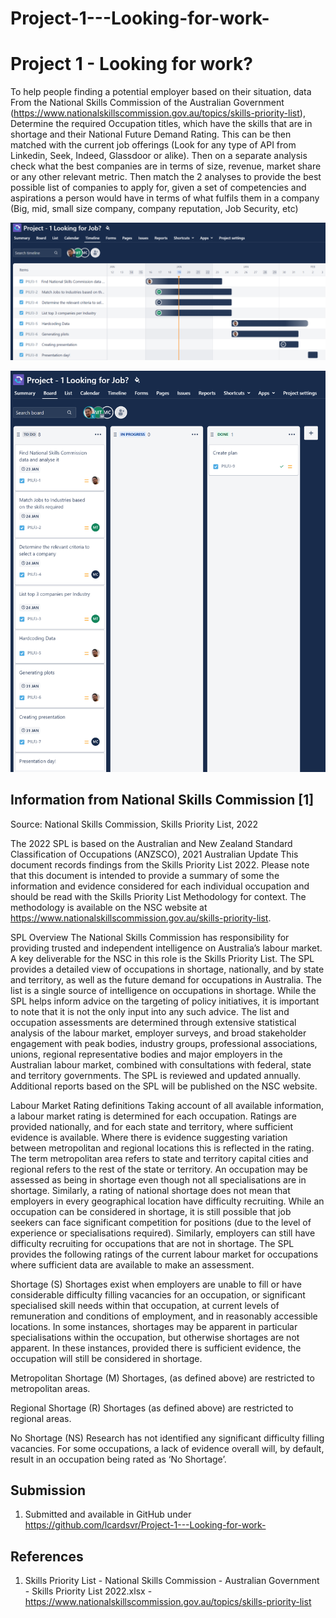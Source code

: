 # Project-1---Looking-for-work-


# Project 1 - Looking for work?

To help people finding a potential employer based on their situation, data From the National Skills Commission of the Australian Government (https://www.nationalskillscommission.gov.au/topics/skills-priority-list), Determine the required Occupation titles, which have the skills that are in shortage and their National Future Demand Rating. This can be then matched with the current job offerings (Look for any type of API from Linkedin, Seek, Indeed, Glassdoor or alike). Then on a separate analysis check what the best companies are in terms of size, revenue, market share or any other relevant metric. Then match the 2 analyses to provide the best possible list of companies to apply for, given a set of competencies and aspirations a person would have in terms of what fulfils them in a company (Big, mid, small size company, company reputation, Job Security, etc)


![Project Timeline](Project_Timeline.PNG)

![Tasks](Kanban_Board.PNG)


## Information from National Skills Commission [1]

Source: National Skills Commission, Skills Priority List, 2022

The 2022 SPL is based on the Australian and New Zealand Standard Classification of Occupations (ANZSCO), 2021 Australian Update
This document records findings from the Skills Priority List 2022. Please note that this document is intended to provide a summary of some the information and evidence considered for each individual occupation and should be read with the Skills Priority List Methodology for context. The methodology is available on the NSC website at https://www.nationalskillscommission.gov.au/skills-priority-list. 

SPL Overview
The National Skills Commission has responsibility for providing trusted and independent intelligence on Australia’s labour market. A key deliverable for the NSC in this role is the Skills Priority List.
The SPL provides a detailed view of occupations in shortage, nationally, and by state and territory, as well as the future demand for occupations in Australia. The list is a single source of intelligence on occupations in shortage. While the SPL helps inform advice on the targeting of policy initiatives, it is important to note that it is not the only input into any such advice. 
The list and occupation assessments are determined through extensive statistical analysis of the labour market, employer surveys, and broad stakeholder engagement with peak bodies, industry groups, professional associations, unions, regional representative bodies and major employers in the Australian labour market, combined with consultations with federal, state and territory governments.
The SPL is reviewed and updated annually. Additional reports based on the SPL will be published on the NSC website.

Labour Market Rating definitions
Taking account of all available information, a labour market rating is determined for each occupation.
Ratings are provided nationally, and for each state and territory, where sufficient evidence is available. Where there is evidence suggesting variation between metropolitan and regional locations this is reflected in the rating. The term metropolitan area refers to state and territory capital cities and regional refers to the rest of the state or territory.
An occupation may be assessed as being in shortage even though not all specialisations are in shortage. Similarly, a rating of national shortage does not mean that employers in every geographical location have difficulty recruiting. While an occupation can be considered in shortage, it is still possible that job seekers can face significant competition for positions (due to the level of experience or specialisations required). Similarly, employers can still have difficulty recruiting for occupations that are not in shortage.
The SPL provides the following ratings of the current labour market for occupations where sufficient data are available to make an assessment.

Shortage (S)
Shortages exist when employers are unable to fill or have considerable difficulty filling vacancies for an occupation, or significant specialised skill needs within that occupation, at current levels of remuneration and conditions of employment, and in reasonably accessible locations.
In some instances, shortages may be apparent in particular specialisations within the occupation, but otherwise shortages are not apparent. In these instances, provided there is sufficient evidence, the occupation will still be considered in shortage.

Metropolitan Shortage (M)
Shortages, (as defined above) are restricted to metropolitan areas.

Regional Shortage (R)
Shortages (as defined above) are restricted to regional areas.

No Shortage (NS)
Research has not identified any significant difficulty filling vacancies.
For some occupations, a lack of evidence overall will, by default, result in an occupation being rated as ‘No Shortage’. 



## Submission

1. Submitted and available in GitHub under https://github.com/lcardsvr/Project-1---Looking-for-work-


## References

1. Skills Priority List - National Skills Commission - Australian Government - Skills Priority List 2022.xlsx - https://www.nationalskillscommission.gov.au/topics/skills-priority-list

